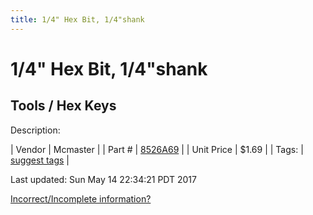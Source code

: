 ```yaml
---
title: 1/4" Hex Bit, 1/4"shank
---
```


# 1/4" Hex Bit, 1/4"shank
## Tools / Hex Keys
Description: 	 

| Vendor | Mcmaster | 
| Part # | [8526A69](https://www.mcmaster.com/#8526A69) | 
| Unit Price | $1.69 | 
| Tags: | [suggest tags](https://docs.google.com/forms/d/e/1FAIpQLSeWyY8v3RgOty-MyWmh9U0iivNYN_molChYyS-0U-o-kOAv_g/viewform) | 

Last updated: Sun May 14 22:34:21 PDT 2017

 [Incorrect/Incomplete information?](https://docs.google.com/forms/d/e/1FAIpQLSeWyY8v3RgOty-MyWmh9U0iivNYN_molChYyS-0U-o-kOAv_g/viewform)